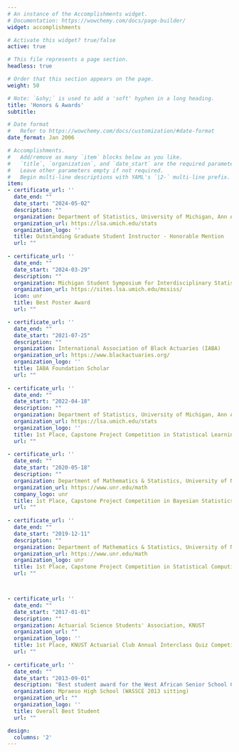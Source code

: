 ```yaml
---
# An instance of the Accomplishments widget.
# Documentation: https://wowchemy.com/docs/page-builder/
widget: accomplishments

# Activate this widget? true/false
active: true

# This file represents a page section.
headless: true

# Order that this section appears on the page.
weight: 50

# Note: `&shy;` is used to add a 'soft' hyphen in a long heading.
title: 'Honors & Awards'
subtitle:

# Date format
#   Refer to https://wowchemy.com/docs/customization/#date-format
date_format: Jan 2006

# Accomplishments.
#   Add/remove as many `item` blocks below as you like.
#   `title`, `organization`, and `date_start` are the required parameters.
#   Leave other parameters empty if not required.
#   Begin multi-line descriptions with YAML's `|2-` multi-line prefix.
item:
- certificate_url: ''
  date_end: ""
  date_start: "2024-05-02"
  description: ""
  organization: Department of Statistics, University of Michigan, Ann Arbor
  organization_url: https://lsa.umich.edu/stats
  organization_logo: ''
  title: Outstanding Graduate Student Instructor - Honorable Mention
  url: ""
  
- certificate_url: ''
  date_end: ""
  date_start: "2024-03-29"
  description: ""
  organization: Michigan Student Symposium for Interdisciplinary Statistical Sciences 
  organization_url: https://sites.lsa.umich.edu/mssiss/
  icon: unr
  title: Best Poster Award
  url: ""

- certificate_url: ''
  date_end: ""
  date_start: "2021-07-25"
  description: ""
  organization: International Association of Black Actuaries (IABA)
  organization_url: https://www.blackactuaries.org/
  organization_logo: ''
  title: IABA Foundation Scholar
  url: ""
  
- certificate_url: ''
  date_end: ""
  date_start: "2022-04-18"
  description: ""
  organization: Department of Statistics, University of Michigan, Ann Arbor
  organization_url: https://lsa.umich.edu/stats
  organization_logo: ''
  title: 1st Place, Capstone Project Competition in Statistical Learning
  url: ""
  
- certificate_url: ''
  date_end: ""
  date_start: "2020-05-18"
  description: ""
  organization: Department of Mathematics & Statistics, University of Nevada, Reno
  organization_url: https://www.unr.edu/math
  company_logo: unr
  title: 1st Place, Capstone Project Competition in Bayesian Statistics
  url: ""
  
- certificate_url: ''
  date_end: ""
  date_start: "2019-12-11"
  description: ""
  organization: Department of Mathematics & Statistics, University of Nevada, Reno
  organization_url: https://www.unr.edu/math
  organization_logo: unr
  title: 1st Place, Capstone Project Competition in Statistical Computing
  url: ""



- certificate_url: ''
  date_end: ""
  date_start: "2017-01-01"
  description: ""
  organization: Actuarial Science Students' Association, KNUST
  organization_url: ""
  organization_logo: ''
  title: 1st Place, KNUST Actuarial Club Annual Interclass Quiz Competition
  url: ""
  
- certificate_url: ''
  date_end: ""
  date_start: "2013-09-01"
  description: "Best student award for the West African Senior School Certificate Examination (Out of over 1,000 candidates at Mpraeso High School in 2013)"
  organization: Mpraeso High School (WASSCE 2013 sitting)
  organization_url: ""
  organization_logo: ''
  title: Overall Best Student
  url: ""

design:
  columns: '2' 
---
```

